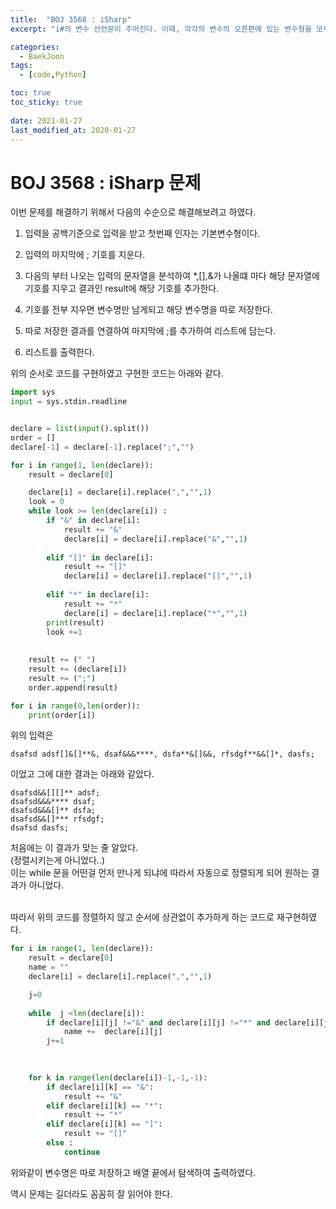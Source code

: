 ```yaml
---
title:  "BOJ 3568 : iSharp"
excerpt: "i#의 변수 선언문이 주어진다. 이때, 각각의 변수의 오른편에 있는 변수형을 모두 왼쪽으로 옮기고, 한 줄에 하나씩 선언하는 프로그램을 작성하시오."

categories:
  - BaekJoon
tags:
  - [code,Python]

toc: true
toc_sticky: true
 
date: 2021-01-27
last_modified_at: 2020-01-27
---
```


# BOJ 3568 : iSharp 문제

이번 문제를 해결하기 위해서 다음의 수순으로 해결해보려고 하였다.    

1. 입력을 공백기준으로 입력을 받고 첫번째 인자는 기본변수형이다.

2. 입력의 마지막에 ; 기호를 지운다.

3. 다음의 부터 나오는 입력의 문자열을 분석하여 *,[],&가 나올떄 마다 해당 문자열에 기호를 지우고 결과인 result에 해당 기호를 추가한다.

4. 기호를 전부 지우면 변수명만 남게되고 해당 변수명을 따로 저장한다. 

5. 따로 저장한 결과를 연결하여 마지막에 ;를 추가하여 리스트에 담는다.

6. 리스트를 출력한다. 


위의 순서로 코드를 구현하였고 구현한 코드는 아래와 같다. 

``` py
import sys 
input = sys.stdin.readline


declare = list(input().split())
order = []
declare[-1] = declare[-1].replace(";","")

for i in range(1, len(declare)):
    result = declare[0]

    declare[i] = declare[i].replace(",","",1)
    look = 0 
    while look >= len(declare[i]) :
        if "&" in declare[i]:
            result += "&"
            declare[i] = declare[i].replace("&","",1)
            
        elif "[]" in declare[i]:
            result += "[]"
            declare[i] = declare[i].replace("[]","",1)
            
        elif "*" in declare[i]:
            result += "*"
            declare[i] = declare[i].replace("*","",1)
        print(result)
        look +=1
    
    
    result += (" ")
    result += (declare[i])
    result += (";")
    order.append(result)

for i in range(0,len(order)):
    print(order[i])

```

위의 입력은 

```
dsafsd adsf[]&[]**&, dsaf&&&****, dsfa**&[]&&, rfsdgf**&&[]*, dasfs;  
```  

이었고 그에 대한 결과는 아래와 같았다. 

```
dsafsd&&[][]** adsf;
dsafsd&&&**** dsaf;
dsafsd&&&[]** dsfa;
dsafsd&&[]*** rfsdgf;
dsafsd dasfs;
```
처음에는 이 결과가 맞는 줄 알았다.   
(정렬시키는게 아니었다..)  
이는 while 문을 어떤걸 먼저 만나게 되냐에 따라서 자동으로 정렬되게 되어 원하는 결과가 아니었다. 
<br><br>

따라서 위의 코드를 정렬하지 않고 순서에 상관없이 추가하게 하는 코드로 재구현하였다. 

``` py
for i in range(1, len(declare)):
    result = declare[0]
    name = ""
    declare[i] = declare[i].replace(",","",1)

    j=0
    
    while  j <len(declare[i]):
        if declare[i][j] !="&" and declare[i][j] !="*" and declare[i][j] !="[" and declare[i][j] !="]" :
            name +=  declare[i][j]
        j+=1    
        
    

    for k in range(len(declare[i])-1,-1,-1):
        if declare[i][k] == "&":
            result += "&"
        elif declare[i][k] == "*":
            result += "*"
        elif declare[i][k] == "]":
            result += "[]"
        else :
            continue

```  

위와같이 변수명은 따로 저장하고 배열 끝에서 탐색하여 출력하였다. 

역시 문제는 길더라도 꼼꼼히 잘 읽어야 한다. 